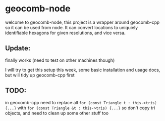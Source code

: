 # geocomb-node

welcome to geocomb-node, this project is a wrapper around geocomb-cpp so it can be used from node. It can convert locations to uniquiely identifiable hexagons for given resolutions, and vice versa.

## Update:
finally works (need to test on other machines though)

I will try to get this setup this week, some basic installation and usage docs, but will tidy up geocomb-cpp first




## TODO: 
in geocomb-cpp need to replace all
```for (const Triangle t : this->tris) {...}```
with 
```for (const Triangle &t : this->tris) {...}```
so don't copy tri objects, and need to clean up some other stuff too
